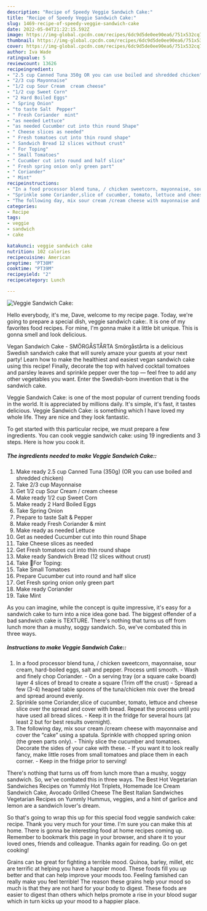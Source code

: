 ```yaml
---
description: "Recipe of Speedy Veggie Sandwich Cake:"
title: "Recipe of Speedy Veggie Sandwich Cake:"
slug: 1469-recipe-of-speedy-veggie-sandwich-cake
date: 2022-05-04T21:22:15.592Z
image: https://img-global.cpcdn.com/recipes/6dc9d5de0ee90ea6/751x532cq70/veggie-sandwich-cake-recipe-main-photo.jpg
thumbnail: https://img-global.cpcdn.com/recipes/6dc9d5de0ee90ea6/751x532cq70/veggie-sandwich-cake-recipe-main-photo.jpg
cover: https://img-global.cpcdn.com/recipes/6dc9d5de0ee90ea6/751x532cq70/veggie-sandwich-cake-recipe-main-photo.jpg
author: Iva Wade
ratingvalue: 5
reviewcount: 13626
recipeingredient:
- "2.5 cup Canned Tuna 350g OR you can use boiled and shredded chicken"
- "2/3 cup Mayonnaise"
- "1/2 cup Sour Cream  cream cheese"
- "1/2 cup Sweet Corn"
- "2 Hard Boiled Eggs"
- " Spring Onion"
- "to taste Salt  Pepper"
- " Fresh Coriander  mint"
- "as needed Lettuce"
- "as needed Cucumber cut into thin round Shape"
- " Cheese slices as needed"
- " Fresh tomatoes cut into thin round shape"
- " Sandwich Bread 12 slices without crust"
- " For Toping"
- " Small Tomatoes"
- " Cucumber cut into round and half slice"
- " Fresh spring onion only green part"
- " Coriander"
- " Mint"
recipeinstructions:
- "In a food processor blend tuna, / chicken sweetcorn, mayonnaise, sour cream, hard-boiled eggs, salt and pepper. Process until smooth. Wash and finely chop Coriander.  On a serving tray (or a square cake board) layer 4 slices of bread to create a square (Trim off the crust) Spread a few (3-4) heaped table spoons of the tuna/chicken mix over the bread and spread around evenly."
- "Sprinkle some Coriander,slice of cucumber, tomato, lettuce and cheese slice over the spread and cover with bread. Repeat the process until you have used all bread slices. Keep it in the fridge for several hours (at least 2 but for best results overnight)."
- "The following day, mix sour cream /cream cheese with mayonnaise and cover the “cake” using a spatula. Sprinkle with chopped spring onion (the green parts only). Thinly slice the cucumber and tomatoes. Decorate the sides of your cake with these. If you want it to look really fancy, make little roses from small tomatoes and place them in each corner. Keep in the fridge prior to serving!"
categories:
- Recipe
tags:
- veggie
- sandwich
- cake

katakunci: veggie sandwich cake 
nutrition: 102 calories
recipecuisine: American
preptime: "PT30M"
cooktime: "PT39M"
recipeyield: "2"
recipecategory: Lunch

---
```



![Veggie Sandwich Cake:](https://img-global.cpcdn.com/recipes/6dc9d5de0ee90ea6/751x532cq70/veggie-sandwich-cake-recipe-main-photo.jpg)

Hello everybody, it's me, Dave, welcome to my recipe page. Today, we're going to prepare a special dish, veggie sandwich cake:. It is one of my favorites food recipes. For mine, I'm gonna make it a little bit unique. This is gonna smell and look delicious.

Vegan Sandwich Cake - SMÖRGÅSTÅRTA Smörgåstårta is a delicious Swedish sandwich cake that will surely amaze your guests at your next party! Learn how to make the healthiest and easiest vegan sandwich cake using this recipe! Finally, decorate the top with halved cocktail tomatoes and parsley leaves and sprinkle pepper over the top — feel free to add any other vegetables you want. Enter the Swedish-born invention that is the sandwich cake.

Veggie Sandwich Cake: is one of the most popular of current trending foods in the world. It is appreciated by millions daily. It's simple, it's fast, it tastes delicious. Veggie Sandwich Cake: is something which I have loved my whole life. They are nice and they look fantastic.


To get started with this particular recipe, we must prepare a few ingredients. You can cook veggie sandwich cake: using 19 ingredients and 3 steps. Here is how you cook it.

<!--inarticleads1-->

##### The ingredients needed to make Veggie Sandwich Cake::

1. Make ready 2.5 cup Canned Tuna (350g) (OR you can use boiled and shredded chicken)
1. Take 2/3 cup Mayonnaise
1. Get 1/2 cup Sour Cream / cream cheese
1. Make ready 1/2 cup Sweet Corn
1. Make ready 2 Hard Boiled Eggs
1. Take  Spring Onion
1. Prepare to taste Salt &amp; Pepper
1. Make ready  Fresh Coriander &amp; mint
1. Make ready as needed Lettuce
1. Get as needed Cucumber cut into thin round Shape
1. Take  Cheese slices as needed
1. Get  Fresh tomatoes cut into thin round shape
1. Make ready  Sandwich Bread (12 slices without crust)
1. Take  🌸For Toping:
1. Take  Small Tomatoes
1. Prepare  Cucumber cut into round and half slice
1. Get  Fresh spring onion only green part
1. Make ready  Coriander
1. Take  Mint


As you can imagine, while the concept is quite impressive, it&#39;s easy for a sandwich cake to turn into a nice idea gone bad. The biggest offender of a bad sandwich cake is TEXTURE. There&#39;s nothing that turns us off from lunch more than a mushy, soggy sandwich. So, we&#39;ve combated this in three ways. 

<!--inarticleads2-->

##### Instructions to make Veggie Sandwich Cake::

1. In a food processor blend tuna, / chicken sweetcorn, mayonnaise, sour cream, hard-boiled eggs, salt and pepper. Process until smooth. - Wash and finely chop Coriander.  - On a serving tray (or a square cake board) layer 4 slices of bread to create a square (Trim off the crust) - Spread a few (3-4) heaped table spoons of the tuna/chicken mix over the bread and spread around evenly.
1. Sprinkle some Coriander,slice of cucumber, tomato, lettuce and cheese slice over the spread and cover with bread. Repeat the process until you have used all bread slices. - Keep it in the fridge for several hours (at least 2 but for best results overnight).
1. The following day, mix sour cream /cream cheese with mayonnaise and cover the “cake” using a spatula. Sprinkle with chopped spring onion (the green parts only). - Thinly slice the cucumber and tomatoes. Decorate the sides of your cake with these. - If you want it to look really fancy, make little roses from small tomatoes and place them in each corner. - Keep in the fridge prior to serving!


There&#39;s nothing that turns us off from lunch more than a mushy, soggy sandwich. So, we&#39;ve combated this in three ways. The Best Hot Vegetarian Sandwiches Recipes on Yummly Hot Triplets, Homemade Ice Cream Sandwich Cake, Avocado Grilled Cheese The Best Italian Sandwiches Vegetarian Recipes on Yummly Hummus, veggies, and a hint of garlice and lemon are a sandwich lover&#39;s dream. 

So that's going to wrap this up for this special food veggie sandwich cake: recipe. Thank you very much for your time. I'm sure you can make this at home. There is gonna be interesting food at home recipes coming up. Remember to bookmark this page in your browser, and share it to your loved ones, friends and colleague. Thanks again for reading. Go on get cooking!

Grains can be great for fighting a terrible mood. Quinoa, barley, millet, etc are terrific at helping you have a happier mood. These foods fill you up better and that can help improve your moods too. Feeling famished can really make you feel terrible! The reason these grains help your mood so much is that they are not hard for your body to digest. These foods are easier to digest than others which helps promote a rise in your blood sugar which in turn kicks up your mood to a happier place.
